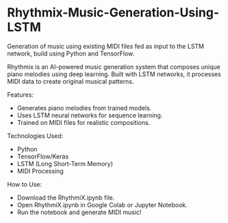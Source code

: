 # Rhythmix-Music-Generation-Using-LSTM
Generation of music using existing MIDI files fed as input to the LSTM network, build using Python and TensorFlow.

Rhythmix is an AI-powered music generation system that composes unique piano melodies using deep learning. Built with LSTM networks, it processes MIDI data to create original musical patterns.

Features:
- Generates piano melodies from trained models.
- Uses LSTM neural networks for sequence learning.
- Trained on MIDI files for realistic compositions.

Technologies Used:
- Python
- TensorFlow/Keras
- LSTM (Long Short-Term Memory)
- MIDI Processing

How to Use:
- Download the RhythmiX.ipynb file.
- Open RhythmiX.ipynb in Google Colab or Jupyter Notebook.
- Run the notebook and generate MIDI music!
